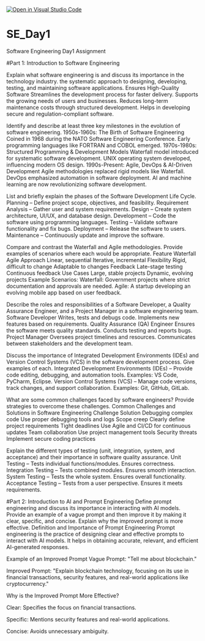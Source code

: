 [![Open in Visual Studio Code](https://classroom.github.com/assets/open-in-vscode-2e0aaae1b6195c2367325f4f02e2d04e9abb55f0b24a779b69b11b9e10269abc.svg)](https://classroom.github.com/online_ide?assignment_repo_id=18397853&assignment_repo_type=AssignmentRepo)
# SE_Day1
Software Engineering Day1 Assignment

#Part 1: Introduction to Software Engineering

Explain what software engineering is and discuss its importance in the technology industry.
 the systematic approach to designing, developing, testing, and maintaining software applications.
Ensures High-Quality Software
Streamlines the development process for faster delivery.
Supports the growing needs of users and businesses.
Reduces long-term maintenance costs through structured development.
Helps in developing secure and regulation-compliant software.

Identify and describe at least three key milestones in the evolution of software engineering.
1950s-1960s: The Birth of Software Engineering
Coined in 1968 during the NATO Software Engineering Conference.
Early programming languages like FORTRAN and COBOL emerged.
1970s-1980s: Structured Programming & Development Models
Waterfall model introduced for systematic software development.
UNIX operating system developed, influencing modern OS design.
1990s-Present: Agile, DevOps & AI-Driven Development
Agile methodologies replaced rigid models like Waterfall.
DevOps emphasized automation in software deployment.
AI and machine learning are now revolutionizing software development.

List and briefly explain the phases of the Software Development Life Cycle.
Planning – Define project scope, objectives, and feasibility.
Requirement Analysis – Gather user and system requirements.
Design – Create system architecture, UI/UX, and database design.
Development – Code the software using programming languages.
Testing – Validate software functionality and fix bugs.
Deployment – Release the software to users.
Maintenance – Continuously update and improve the software.

Compare and contrast the Waterfall and Agile methodologies. Provide examples of scenarios where each would be appropriate.
Feature	Waterfall	Agile
Approach	Linear, sequential	Iterative, incremental
Flexibility	Rigid, difficult to change	Adaptable to changes
Feedback	Late-stage testing	Continuous feedback
Use Cases	Large, stable projects	Dynamic, evolving projects
Example Scenarios:
Waterfall: Government projects where strict documentation and approvals are needed.
Agile: A startup developing an evolving mobile app based on user feedback.

Describe the roles and responsibilities of a Software Developer, a Quality Assurance Engineer, and a Project Manager in a software engineering team.
Software Developer
Writes, tests and debugs code.
Implements new features based on requirements.
Quality Assurance (QA) Engineer
Ensures the software meets quality standards.
Conducts testing and reports bugs.
Project Manager
Oversees project timelines and resources.
Communicates between stakeholders and the development team.

Discuss the importance of Integrated Development Environments (IDEs) and Version Control Systems (VCS) in the software development process. Give examples of each.
Integrated Development Environments (IDEs) – Provide code editing, debugging, and automation tools.
Examples: VS Code, PyCharm, Eclipse.
Version Control Systems (VCS) – Manage code versions, track changes, and support collaboration.
Examples: Git, GitHub, GitLab.

What are some common challenges faced by software engineers? Provide strategies to overcome these challenges.
Common Challenges and Solutions in Software Engineering
Challenge	Solution
Debugging complex code	Use proper debugging tools and logs
Scope creep	Clearly define project requirements
Tight deadlines	Use Agile and CI/CD for continuous updates
Team collaboration	Use project management tools
Security threats	Implement secure coding practices

Explain the different types of testing (unit, integration, system, and acceptance) and their importance in software quality assurance.
Unit Testing – Tests individual functions/modules. Ensures correctness.
Integration Testing – Tests combined modules. Ensures smooth interaction.
System Testing – Tests the whole system. Ensures overall functionality.
Acceptance Testing – Tests from a user perspective. Ensures it meets requirements.


#Part 2: Introduction to AI and Prompt Engineering
Define prompt engineering and discuss its importance in interacting with AI models.
Provide an example of a vague prompt and then improve it by making it clear, specific, and concise. Explain why the improved prompt is more effective.
Definition and Importance of Prompt Engineering
Prompt engineering is the practice of designing clear and effective prompts to interact with AI models. It helps in obtaining accurate, relevant, and efficient AI-generated responses.

Example of an Improved Prompt
Vague Prompt:
"Tell me about blockchain."

Improved Prompt:
"Explain blockchain technology, focusing on its use in financial transactions, security features, and real-world applications like cryptocurrency."

Why is the Improved Prompt More Effective?

Clear: Specifies the focus on financial transactions.

Specific: Mentions security features and real-world applications.

Concise: Avoids unnecessary ambiguity.
